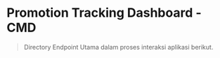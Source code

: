 # Promotion Tracking Dashboard - CMD

> Directory Endpoint Utama dalam proses interaksi aplikasi berikut.